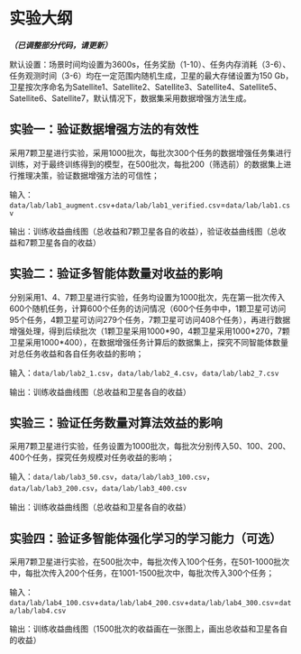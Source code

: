 # 实验大纲

***（已调整部分代码，请更新）***

默认设置：场景时间均设置为3600s，任务奖励（1-10）、任务内存消耗（3-6）、任务观测时间（3-6）均在一定范围内随机生成，卫星的最大存储设置为150
Gb，卫星按次序命名为Satellite1、Satellite2、Satellite3、Satellite4、Satellite5、Satellite6、Satellite7，默认情况下，数据集采用数据增强方法生成。

## 实验一：验证数据增强方法的有效性

采用7颗卫星进行实验，采用1000批次，每批次300个任务的数据增强任务集进行训练，对于最终训练得到的模型，在500批次，每批200（筛选前）的数据集上进行推理决策，验证数据增强方法的可信性；

输入：`data/lab/lab1_augment.csv`+`data/lab/lab1_verified.csv`=`data/lab/lab1.csv`

输出：训练收益曲线图（总收益和7颗卫星各自的收益），验证收益曲线图（总收益和7颗卫星各自的收益）

## 实验二：验证多智能体数量对收益的影响

分别采用1、4、7颗卫星进行实验，任务均设置为1000批次，先在第一批次传入600个随机任务，计算600个任务的访问情况（600个任务中中，1颗卫星可访问95个任务，4颗卫星可访问279个任务，7颗卫星可访问408个任务），再进行数据增强处理，得到后续批次（1颗卫星采用1000\*90，4颗卫星采用1000\*270，7颗卫星采用1000\*400），在数据增强任务计算后的数据集上，探究不同智能体数量对总任务收益和各自任务收益的影响；

输入：`data/lab/lab2_1.csv`，`data/lab/lab2_4.csv`，`data/lab/lab2_7.csv`

输出：训练收益曲线图（总收益和卫星各自的收益）

## 实验三：验证任务数量对算法效益的影响

采用7颗卫星进行实验，任务设置为1000批次，每批次分别传入50、100、200、400个任务，探究任务规模对任务收益的影响；

输入：`data/lab/lab3_50.csv`，`data/lab/lab3_100.csv`，`data/lab/lab3_200.csv`，`data/lab/lab3_400.csv`

输出：训练收益曲线图（总收益和卫星各自的收益）

## 实验四：验证多智能体强化学习的学习能力（可选）

采用7颗卫星进行实验，在500批次中，每批次传入100个任务，在501-1000批次中，每批次传入200个任务，在1001-1500批次中，每批次传入300个任务；

输入：`data/lab/lab4_100.csv`+`data/lab/lab4_200.csv`+`data/lab/lab4_300.csv`=`data/lab/lab4.csv`

输出：训练收益曲线图（1500批次的收益画在一张图上，画出总收益和卫星各自的收益）